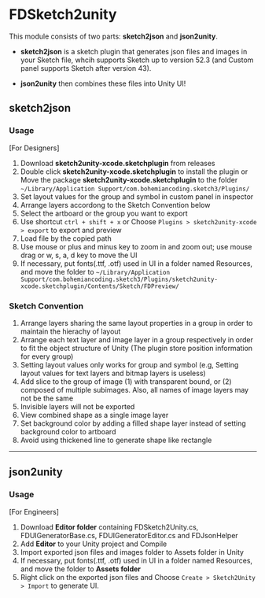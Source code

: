 # FDSketch2unity

This module consists of two parts: **sketch2json** and **json2unity**.

- **sketch2json** is a sketch plugin that generates json files and images in your Sketch file, whcih supports Sketch up to version 52.3 (and Custom panel supports Sketch after version 43).

- **json2unity** then combines these files into Unity UI!


## sketch2json

### Usage
[For Designers]
1. Download **sketch2unity-xcode.sketchplugin** from releases
2. Double click **sketch2unity-xcode.sketchplugin** to install the plugin or 
Move the package **sketch2unity-xcode.sketchplugin** to the folder `~/Library/Application Support/com.bohemiancoding.sketch3/Plugins/`
3. Set layout values for the group and symbol in custom panel in inspector
4. Arrange layers accordong to the Sketch Convention below
5. Select the artboard or the group you want to export
6. Use shortcut `ctrl + shift + x` or Choose `Plugins > sketch2unity-xcode > export` to export and preview
7. Load file by the copied path
8. Use mouse or plus and minus key to zoom in and zoom out; use mouse drag or w, s, a, d key to move the UI
9. If necessary, put fonts(.ttf, .otf) used in UI in a folder named Resources, and move the folder to `~/Library/Application Support/com.bohemiancoding.sketch3/Plugins/sketch2unity-xcode.sketchplugin/Contents/Sketch/FDPreview/`

### Sketch Convention
1. Arrange layers sharing the same layout properties in a group in order to maintain the hierachy of layout
2. Arrange each text layer and image layer in a group respectively in order to fit the object structure of Unity (The plugin store position information for every group)
3. Setting layout values only works for group and symbol (e.g, Setting layout values for text layers and bitmap layers is useless)
4. Add slice to the group of image (1) with transparent bound, or (2) composed of multiple subimages. Also, all names of image layers may not be the same
5. Invisible layers will not be exported
6. View combined shape as a single image layer
7. Set background color by adding a filled shape layer instead of setting background color to artboard
8. Avoid using thickened line to generate shape like rectangle 

---
## json2unity

### Usage
[For Engineers]
1. Download **Editor folder** containing FDSketch2Unity.cs, FDUIGeneratorBase.cs, FDUIGeneratorEditor.cs and FDJsonHelper
2. Add **Editor** to your Unity project and Compile
3. Import exported json files and images folder to Assets folder in Unity
4. If necessary, put fonts(.ttf, .otf) used in UI in a folder named Resources, and move the folder to **Assets folder**
5. Right click on the exported json files and Choose `Create > Sketch2Unity > Import` to generate UI.
